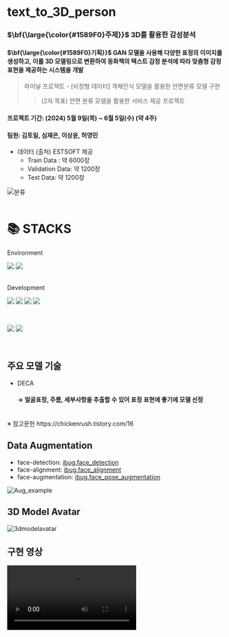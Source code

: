 # text_to_3D_person

### <p>$\bf{\large{\color{#1589F0}주제}}$ 3D를 활용한 감성분석 </p>
#### <p>$\bf{\large{\color{#1589F0}기획}}$ GAN 모델을 사용해 다양한 표정의 이미지를 생성하고, 이를 3D 모델링으로 변환하여 동화책의 텍스트 감정 분석에 따라 맞춤형 감정 표현을 제공하는 시스템을 개발 </p>

> 파이널 프로젝트 - [비정형 데이터] 객체인식 모델을 활용한 안면분류 모델 구현
>> (2자 목표) 안면 분류 모델을 활용한 서비스 제공 프로젝트

#### 프로젝트 기간: (2024) 5월 9일(목) ~ 6월 5일(수) (약 4주)
#### 팀원: 김토일, 심재은, 이상윤, 허영민

* 데이터 (출처) ESTSOFT 제공
  * Train Data : 약 6000장
  * Validation Data: 약 1200장
  * Test Data: 약 1200장

![분류](https://github.com/LeeSY99/text_to_3D_person/assets/74341916/9c5c23c0-7a53-49d0-9591-c4e1256faad8)
<br/>
<br/>

<div align=left><h1>📚 STACKS</h1></div>

<div align=left>
 <body>
  Environment
  <p>
   <img src="https://img.shields.io/badge/Google Colab-F9AB00?style=for-the-badge&logo=Google Colab&logoColor=white"> 
   <img src="https://img.shields.io/badge/github-181717?style=for-the-badge&logo=github&logoColor=white">
  </p>
 </body>
  <br>
 
<div align=left>
 <body>
  Development
  <p>
   <img src="https://img.shields.io/badge/Python-3776AB?style=for-the-badge&logo=Python&logoColor=white"> 
   <img src="https://img.shields.io/badge/Tensorflow-FF6F00?style=for-the-badge&logo=Tensorflow&logoColor=white">
   <img src="https://img.shields.io/badge/Pytorch-EE4C2C?style=for-the-badge&logo=Pytorch&logoColor=white"> 
   <img src="https://img.shields.io/badge/Blender-E87D0D?style=for-the-badge&logo=Blender&logoColor=white"> 
  </p>
 </body>
  <br>
 
<div align=left>
 <body>
  <p>
  <img src="https://img.shields.io/badge/Discord-5865F2?style=for-the-badge&logo=Discord&logoColor=white">
  <img src="https://img.shields.io/badge/Notion-000000?style=for-the-badge&logo=Notion&logoColor=white">
  </p>
 </body>
  <br>
 
## 주요 모델 기술
* DECA
  #### &rightarrow; 얼굴표정, 주름, 세부사항을 추출할 수 있어 표정 표현에 좋기에 모델 선정
<br/>
※ 참고문헌 https://chickenrush.tistory.com/16
<br/>

## Data Augmentation
* face-detection: [ibug.face_detection](https://github.com/hhj1897/face_detection)
* face-alignment: [ibug.face_alignment](https://github.com/hhj1897/face_alignment)
* face-augmentation: [ibug.face_pose_augmentation](https://github.com/hhj1897/face_pose_augmentation)

![Aug_example](https://github.com/LeeSY99/text_to_3D_person/assets/101381138/b7621711-f780-46ef-87b1-33ed8d7ad176)


## 3D Model Avatar
![3dmodelavatar](https://github.com/LeeSY99/text_to_3D_person/assets/74341916/f1389f72-f351-404f-b8cf-1b63fe250197)

## 구현 영상

<video controls src='https://github.com/LeeSY99/text_to_3D_person/assets/101381138/b265ee8c-3347-4751-a19b-a4416c6fc6b0'>


